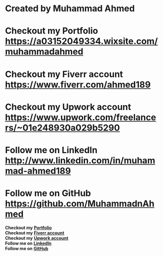 # Created by Muhammad Ahmed

# Checkout my Portfolio https://a03152049334.wixsite.com/muhammadahmed

# Checkout my Fiverr account https://www.fiverr.com/ahmed189

# Checkout my Upwork account https://www.upwork.com/freelancers/~01e248930a029b5290

# Follow me on LinkedIn http://www.linkedin.com/in/muhammad-ahmed189

# Follow me on GitHub https://github.com/MuhammadnAhmed

**Checkout my** [**Portfolio**](https://a03152049334.wixsite.com/muhammadahmed) <br />
**Checkout my** [**Fiverr account**](https://www.fiverr.com/ahmed189) <br />
**Checkout my** [**Upwork account**](https://www.upwork.com/freelancers/~01e248930a029b5290) <br />
**Follow me on** [**LinkedIn**](http://www.linkedin.com/in/muhammad-ahmed189) <br />
**Follow me on** [**GitHub**](https://github.com/MuhammadnAhmed) <br />
